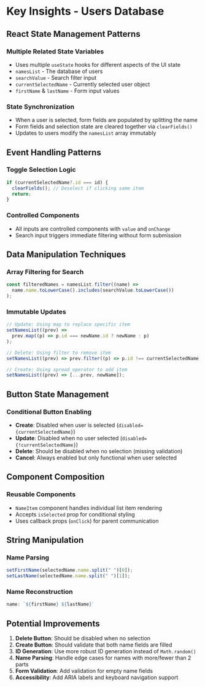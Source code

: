 # Key Insights - Users Database

## React State Management Patterns

### Multiple Related State Variables
- Uses multiple `useState` hooks for different aspects of the UI state
- `namesList` - The database of users
- `searchValue` - Search filter input
- `currentSelectedName` - Currently selected user object
- `firstName` & `lastName` - Form input values

### State Synchronization
- When a user is selected, form fields are populated by splitting the name
- Form fields and selection state are cleared together via `clearFields()`
- Updates to users modify the `namesList` array immutably

## Event Handling Patterns

### Toggle Selection Logic
```javascript
if (currentSelectedName?.id === id) {
  clearFields(); // Deselect if clicking same item
  return;
}
```

### Controlled Components
- All inputs are controlled components with `value` and `onChange`
- Search input triggers immediate filtering without form submission

## Data Manipulation Techniques

### Array Filtering for Search
```javascript
const filteredNames = namesList.filter((name) =>
  name.name.toLowerCase().includes(searchValue.toLowerCase())
);
```

### Immutable Updates
```javascript
// Update: Using map to replace specific item
setNamesList((prev) =>
  prev.map((p) => p.id === newName.id ? newName : p)
);

// Delete: Using filter to remove item
setNamesList((prev) => prev.filter((p) => p.id !== currentSelectedName.id));

// Create: Using spread operator to add item
setNamesList((prev) => [...prev, newName]);
```

## Button State Management

### Conditional Button Enabling
- **Create**: Disabled when user is selected (`disabled={currentSelectedName}`)
- **Update**: Disabled when no user selected (`disabled={!currentSelectedName}`)
- **Delete**: Should be disabled when no selection (missing validation)
- **Cancel**: Always enabled but only functional when user selected

## Component Composition

### Reusable Components
- `NameItem` component handles individual list item rendering
- Accepts `isSelected` prop for conditional styling
- Uses callback props (`onClick`) for parent communication

## String Manipulation

### Name Parsing
```javascript
setFirstName(selectedName.name.split(" ")[0]);
setLastName(selectedName.name.split(" ")[1]);
```

### Name Reconstruction
```javascript
name: `${firstName} ${lastName}`
```

## Potential Improvements

1. **Delete Button**: Should be disabled when no selection
2. **Create Button**: Should validate that both name fields are filled
3. **ID Generation**: Use more robust ID generation instead of `Math.random()`
4. **Name Parsing**: Handle edge cases for names with more/fewer than 2 parts
5. **Form Validation**: Add validation for empty name fields
6. **Accessibility**: Add ARIA labels and keyboard navigation support